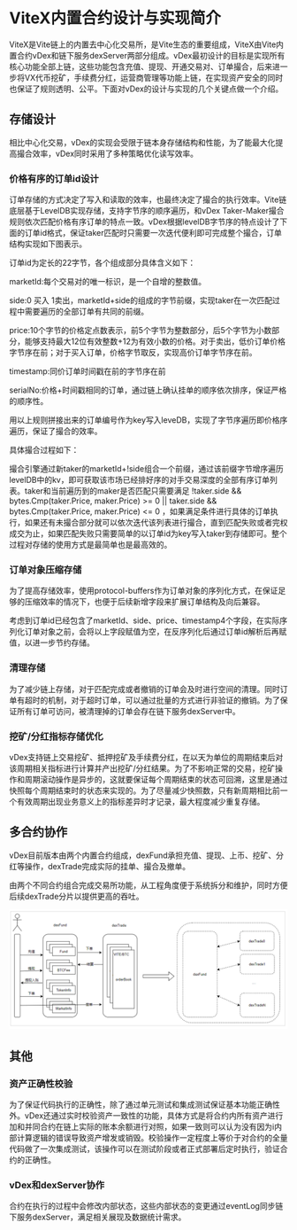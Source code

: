 # ViteX内置合约设计与实现简介

ViteX是Vite链上的内置去中心化交易所，是Vite生态的重要组成，ViteX由Vite内置合约vDex和链下服务dexServer两部分组成。vDex最初设计的目标是实现所有核心功能全部上链，这些功能包含充值、提现、开通交易对、订单撮合，后来进一步将VX代币挖矿，手续费分红，运营商管理等功能上链，在实现资产安全的同时也保证了规则透明、公平。下面对vDex的设计与实现的几个关键点做一个介绍。

## 存储设计

相比中心化交易，vDex的实现会受限于链本身存储结构和性能，为了能最大化提高撮合效率，vDex同时采用了多种策略优化读写效率。

### 价格有序的订单id设计

订单存储的方式决定了写入和读取的效率，也最终决定了撮合的执行效率。Vite链底层基于LevelDB实现存储，支持字节序的顺序遍历，和vDex Taker-Maker撮合规则依次匹配价格有序订单的特点一致。vDex根据levelDB字节序的特点设计了下面的订单id格式，保证taker匹配时只需要一次迭代便利即可完成整个撮合，订单结构实现如下图表示。


       
订单id为定长的22字节，各个组成部分具体含义如下：

marketId:每个交易对的唯一标识，是一个自增的整数值。

side:0 买入 1卖出，marketId+side的组成的字节前缀，实现taker在一次匹配过程中需要遍历的全部订单有共同的前缀。

price:10个字节的价格定点数表示，前5个字节为整数部分，后5个字节为小数部分，能够支持最大12位有效整数+12为有效小数的价格。对于卖出，低价订单价格字节序在前；对于买入订单，价格字节取反，实现高价订单字节序在前。

timestamp:同价订单时间戳在前的字节序在前

serialNo:价格+时间戳相同的订单，通过链上确认挂单的顺序依次排序，保证严格的顺序性。

用以上规则拼接出来的订单编号作为key写入leveDB，实现了字节序遍历即价格序遍历，保证了撮合的效率。

具体撮合过程如下：

撮合引擎通过新taker的marketId+!side组合一个前缀，通过该前缀字节增序遍历levelDB中的kv，即可获取该市场已经排好序的对手交易深度的全部有序订单列表。taker和当前遍历到的maker是否匹配只需要满足 !taker.side && bytes.Cmp(taker.Price, maker.Price) >= 0 || taker.side && bytes.Cmp(taker.Price, maker.Price) <= 0 ，如果满足条件进行具体的订单执行，如果还有未撮合部分就可以依次迭代该列表进行撮合，直到匹配失败或者完权成交为止，如果匹配失败只需要简单的以订单id为key写入taker到存储即可。整个过程对存储的使用方式是最简单也是最高效的。

### 订单对象压缩存储

为了提高存储效率，使用protocol-buffers作为订单对象的序列化方式，在保证足够的压缩效率的情况下，也便于后续新增字段来扩展订单结构及向后兼容。

考虑到订单id已经包含了marketId、side、price、timestamp4个字段，在实际序列化订单对象之前，会将以上字段赋值为空，在反序列化后通过订单id解析后再赋值，以进一步节约存储。

### 清理存储

为了减少链上存储，对于匹配完成或者撤销的订单会及时进行空间的清理。同时订单有超时的机制，对于超时订单，可以通过批量的方式进行非验证的撤销。为了保证所有订单可访问，被清理掉的订单会存在链下服务dexServer中。

### 挖矿/分红指标存储优化

vDex支持链上交易挖矿、抵押挖矿及手续费分红，在以天为单位的周期结束后对该周期相关指标进行计算并产出挖矿/分红结果。为了不影响正常的交易，挖矿操作和周期滚动操作是异步的，这就要保证每个周期结束的状态可回溯，这里是通过快照每个周期结束时的状态来实现的。为了尽量减少快照数，只有新周期相比前一个有效周期出现业务意义上的指标差异时才记录，最大程度减少重复存储。

## 多合约协作

vDex目前版本由两个内置合约组成，dexFund承担充值、提现、上币、挖矿、分红等操作，dexTrade完成实际的挂单、撮合及撤单。

由两个不同合约组合完成交易所功能，从工程角度便于系统拆分和维护，同时方便后续dexTrade分片以提供更高的吞吐。

![](../../../assets/images/built-in-contract.png)


## 其他

### 资产正确性校验

为了保证代码执行的正确性，除了通过单元测试和集成测试保证基本功能正确性外。vDex还通过实时校验资产一致性的功能，具体方式是将合约内所有资产进行加和并同合约在链上实际的账本余额进行对照，如果一致则可以认为没有因为i内部计算逻辑的错误导致资产增发或销毁。校验操作一定程度上等价于对合约的全量代码做了一次集成测试，该操作可以在测试阶段或者正式部署后定时执行，验证合约的正确性。

### vDex和dexServer协作
合约在执行的过程中会修改内部状态，这些内部状态的变更通过eventLog同步链下服务dexServer，满足相关展现及数据统计需求。
